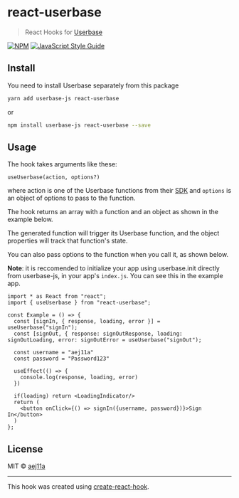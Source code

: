 # react-userbase

> React Hooks for [Userbase](https://userbase.com/)

[![NPM](https://img.shields.io/npm/v/react-userbase.svg)](https://www.npmjs.com/package/react-userbase) [![JavaScript Style Guide](https://img.shields.io/badge/code_style-standard-brightgreen.svg)](https://standardjs.com)

## Install

You need to install Userbase separately from this package

```bash
yarn add userbase-js react-userbase
```

or

```bash
npm install userbase-js react-userbase --save
```

## Usage

The hook takes arguments like these:

```tsx
useUserbase(action, options?)
```

where action is one of the Userbase functions from their [SDK](https://userbase.com/docs/sdk/) and `options` is an object of options to pass to the function.

The hook returns an array with a function and an object as shown in the example below.

The generated function will trigger its Userbase function, and the object properties will track that function's state.

You can also pass options to the function when you call it, as shown below.

**Note**: it is reccomended to initialize your app using userbase.init directly from userbase-js, in your app's `index.js`. You can see this in the example app.

```tsx
import * as React from "react";
import { useUserbase } from "react-userbase";

const Example = () => {
  const [signIn, { response, loading, error }] = useUserbase("signIn");
  const [signOut, { response: signOutResponse, loading: signOutLoading, error: signOutError = useUserbase("signOut");

  const username = "aej11a"
  const password = "Password123"

  useEffect(() => {
    console.log(response, loading, error)
  })

  if(loading) return <LoadingIndicator/>
  return (
    <button onClick={() => signIn({username, password})}>Sign In</button>
  )
};
```

## License

MIT © [aej11a](https://github.com/aej11a)

---

This hook was created using [create-react-hook](https://github.com/hermanya/create-react-hook).
